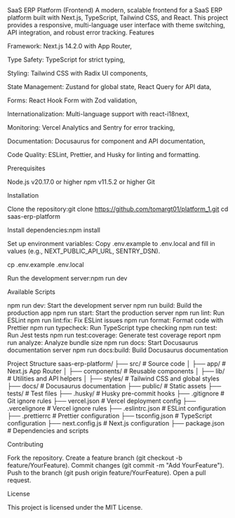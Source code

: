 SaaS ERP Platform (Frontend)
A modern, scalable frontend for a SaaS ERP platform built with Next.js, TypeScript, Tailwind CSS, and React. This project provides a responsive, multi-language user interface with theme switching, API integration, and robust error tracking.
Features

Framework: Next.js 14.2.0 with App Router,

Type Safety: TypeScript for strict typing,

Styling: Tailwind CSS with Radix UI components,

State Management: Zustand for global state, React Query for API data,

Forms: React Hook Form with Zod validation,

Internationalization: Multi-language support with react-i18next,

Monitoring: Vercel Analytics and Sentry for error tracking,

Documentation: Docusaurus for component and API documentation,

Code Quality: ESLint, Prettier, and Husky for linting and formatting.

Prerequisites

Node.js v20.17.0 or higher
npm v11.5.2 or higher
Git

Installation

Clone the repository:git clone <https://github.com/tomargt01/platform_1.git>
cd saas-erp-platform


Install dependencies:npm install


Set up environment variables:
Copy .env.example to .env.local and fill in values (e.g., NEXT_PUBLIC_API_URL, SENTRY_DSN).

cp .env.example .env.local


Run the development server:npm run dev



Available Scripts

npm run dev: Start the development server
npm run build: Build the production app
npm run start: Start the production server
npm run lint: Run ESLint
npm run lint:fix: Fix ESLint issues
npm run format: Format code with Prettier
npm run typecheck: Run TypeScript type checking
npm run test: Run Jest tests
npm run test:coverage: Generate test coverage report
npm run analyze: Analyze bundle size
npm run docs: Start Docusaurus documentation server
npm run docs:build: Build Docusaurus documentation

Project Structure
saas-erp-platform/
├── src/                    # Source code
│   ├── app/                # Next.js App Router
│   ├── components/         # Reusable components
│   ├── lib/                # Utilities and API helpers
│   ├── styles/             # Tailwind CSS and global styles
├── docs/                   # Docusaurus documentation
├── public/                 # Static assets
├── tests/                  # Test files
├── .husky/                 # Husky pre-commit hooks
├── .gitignore              # Git ignore rules
├── vercel.json             # Vercel deployment config
├── .vercelignore           # Vercel ignore rules
├── .eslintrc.json          # ESLint configuration
├── .prettierrc             # Prettier configuration
├── tsconfig.json           # TypeScript configuration
├── next.config.js          # Next.js configuration
├── package.json            # Dependencies and scripts

Contributing

Fork the repository.
Create a feature branch (git checkout -b feature/YourFeature).
Commit changes (git commit -m "Add YourFeature").
Push to the branch (git push origin feature/YourFeature).
Open a pull request.

License

This project is licensed under the MIT License.
